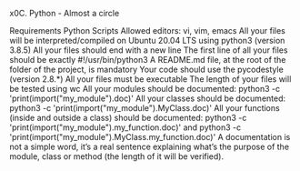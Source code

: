 x0C. Python - Almost a circle



Requirements Python Scripts Allowed editors: vi, vim, emacs All your files will be interpreted/compiled on Ubuntu 20.04 LTS using python3 (version 3.8.5) All your files should end with a new line The first line of all your files should be exactly #!/usr/bin/python3 A README.md file, at the root of the folder of the project, is mandatory Your code should use the pycodestyle (version 2.8.*) All your files must be executable The length of your files will be tested using wc All your modules should be documented: python3 -c 'print(import("my_module").doc)' All your classes should be documented: python3 -c 'print(import("my_module").MyClass.doc)' All your functions (inside and outside a class) should be documented: python3 -c 'print(import("my_module").my_function.doc)' and python3 -c 'print(import("my_module").MyClass.my_function.doc)' A documentation is not a simple word, it’s a real sentence explaining what’s the purpose of the module, class or method (the length of it will be verified).
